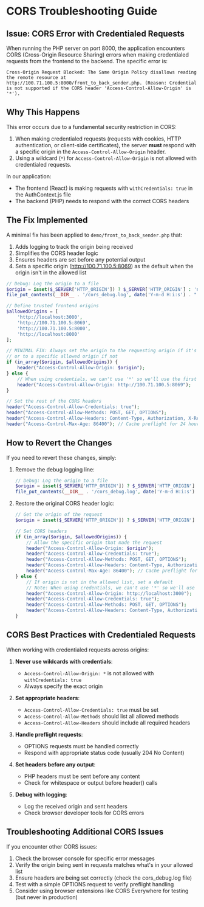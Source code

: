 # CORS Troubleshooting Guide

## Issue: CORS Error with Credentialed Requests

When running the PHP server on port 8000, the application encounters CORS (Cross-Origin Resource Sharing) errors when making credentialed requests from the frontend to the backend. The specific error is:

```
Cross-Origin Request Blocked: The Same Origin Policy disallows reading the remote resource at http://100.71.100.5:8000/front_to_back_sender.php. (Reason: Credential is not supported if the CORS header 'Access-Control-Allow-Origin' is '*').
```

## Why This Happens

This error occurs due to a fundamental security restriction in CORS:

1. When making credentialed requests (requests with cookies, HTTP authentication, or client-side certificates), the server **must** respond with a specific origin in the `Access-Control-Allow-Origin` header.
2. Using a wildcard (`*`) for `Access-Control-Allow-Origin` is not allowed with credentialed requests.

In our application:
- The frontend (React) is making requests with `withCredentials: true` in the AuthContext.js file
- The backend (PHP) needs to respond with the correct CORS headers

## The Fix Implemented

A minimal fix has been applied to `demo/front_to_back_sender.php` that:

1. Adds logging to track the origin being received
2. Simplifies the CORS header logic
3. Ensures headers are set before any potential output
4. Sets a specific origin (http://100.71.100.5:8069) as the default when the origin isn't in the allowed list

```php
// Debug: Log the origin to a file
$origin = isset($_SERVER['HTTP_ORIGIN']) ? $_SERVER['HTTP_ORIGIN'] : 'none';
file_put_contents(__DIR__ . '/cors_debug.log', date('Y-m-d H:i:s') . " - Origin: $origin\n", FILE_APPEND);

// Define trusted frontend origins
$allowedOrigins = [
    'http://localhost:3000',
    'http://100.71.100.5:8069',
    'http://100.71.100.5:8000',
    'http://localhost:8000'
];

// MINIMAL FIX: Always set the origin to the requesting origin if it's in our allowed list
// or to a specific allowed origin if not
if (in_array($origin, $allowedOrigins)) {
    header("Access-Control-Allow-Origin: $origin");
} else {
    // When using credentials, we can't use '*' so we'll use the first allowed origin
    header("Access-Control-Allow-Origin: http://100.71.100.5:8069");
}

// Set the rest of the CORS headers
header("Access-Control-Allow-Credentials: true");
header("Access-Control-Allow-Methods: POST, GET, OPTIONS");
header("Access-Control-Allow-Headers: Content-Type, Authorization, X-Requested-With");
header("Access-Control-Max-Age: 86400"); // Cache preflight for 24 hours
```

## How to Revert the Changes

If you need to revert these changes, simply:

1. Remove the debug logging line:
   ```php
   // Debug: Log the origin to a file
   $origin = isset($_SERVER['HTTP_ORIGIN']) ? $_SERVER['HTTP_ORIGIN'] : 'none';
   file_put_contents(__DIR__ . '/cors_debug.log', date('Y-m-d H:i:s') . " - Origin: $origin\n", FILE_APPEND);
   ```

2. Restore the original CORS header logic:
   ```php
   // Get the origin of the request
   $origin = isset($_SERVER['HTTP_ORIGIN']) ? $_SERVER['HTTP_ORIGIN'] : '';

   // Set CORS headers
   if (in_array($origin, $allowedOrigins)) {
       // Allow the specific origin that made the request
       header("Access-Control-Allow-Origin: $origin");
       header("Access-Control-Allow-Credentials: true");
       header("Access-Control-Allow-Methods: POST, GET, OPTIONS");
       header("Access-Control-Allow-Headers: Content-Type, Authorization, X-Requested-With");
       header("Access-Control-Max-Age: 86400"); // Cache preflight for 24 hours
   } else {
       // If origin is not in the allowed list, set a default
       // Note: When using credentials, we can't use '*' so we'll use the first allowed origin
       header("Access-Control-Allow-Origin: http://localhost:3000");
       header("Access-Control-Allow-Credentials: true");
       header("Access-Control-Allow-Methods: POST, GET, OPTIONS");
       header("Access-Control-Allow-Headers: Content-Type, Authorization, X-Requested-With");
   }
   ```

## CORS Best Practices with Credentialed Requests

When working with credentialed requests across origins:

1. **Never use wildcards with credentials**:
   - `Access-Control-Allow-Origin: *` is not allowed with `withCredentials: true`
   - Always specify the exact origin

2. **Set appropriate headers**:
   - `Access-Control-Allow-Credentials: true` must be set
   - `Access-Control-Allow-Methods` should list all allowed methods
   - `Access-Control-Allow-Headers` should include all required headers

3. **Handle preflight requests**:
   - OPTIONS requests must be handled correctly
   - Respond with appropriate status code (usually 204 No Content)

4. **Set headers before any output**:
   - PHP headers must be sent before any content
   - Check for whitespace or output before header() calls

5. **Debug with logging**:
   - Log the received origin and sent headers
   - Check browser developer tools for CORS errors

## Troubleshooting Additional CORS Issues

If you encounter other CORS issues:

1. Check the browser console for specific error messages
2. Verify the origin being sent in requests matches what's in your allowed list
3. Ensure headers are being set correctly (check the cors_debug.log file)
4. Test with a simple OPTIONS request to verify preflight handling
5. Consider using browser extensions like CORS Everywhere for testing (but never in production)
